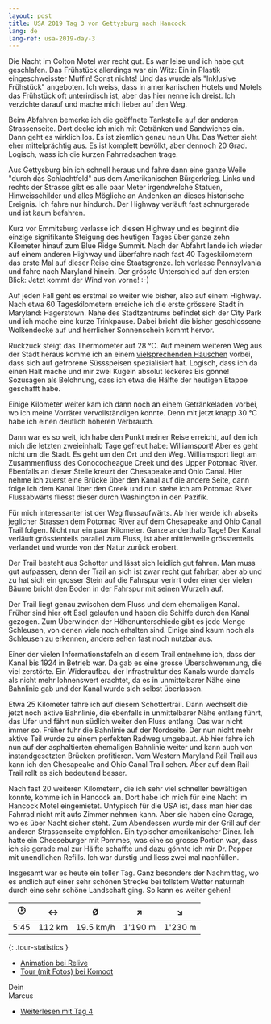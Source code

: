 ```yaml
---
layout: post
title: USA 2019 Tag 3 von Gettysburg nach Hancock
lang: de
lang-ref: usa-2019-day-3
---
```


Die Nacht im Colton Motel war recht gut. Es war leise und ich habe gut geschlafen. Das Frühstück allerdings war ein Witz: Ein in Plastik eingeschweisster Muffin! Sonst nichts! Und das wurde als "Inklusive Frühstück" angeboten. Ich weiss, dass in amerikanischen Hotels und Motels das Frühstück oft unterirdisch ist, aber das hier nenne ich dreist. Ich verzichte darauf und mache mich lieber auf den Weg.

Beim Abfahren bemerke ich die geöffnete Tankstelle auf der anderen Strassenseite. Dort decke ich mich mit Getränken und Sandwiches ein. Dann geht es wirklich los. Es ist ziemlich genau neun Uhr. Das Wetter sieht eher mittelprächtig aus. Es ist komplett bewölkt, aber dennoch 20 Grad. Logisch, wass ich die kurzen Fahrradsachen trage.

Aus Gettysburg bin ich schnell heraus und fahre dann eine ganze Weile "durch das Schlachtfeld" aus dem Amerikanischen Bürgerkrieg. Links und rechts der Strasse gibt es alle paar Meter irgendwelche Statuen, Hinweisschilder und alles Mögliche an Andenken an dieses historische Ereignis. Ich fahre nur hindurch. Der Highway verläuft fast schnurgerade und ist kaum befahren.

Kurz vor Emmitsburg verlasse ich diesen Highway und es beginnt die einzige signifikante Steigung des heutigen Tages über ganze zehn Kilometer hinauf zum Blue Ridge Summit. Nach der Abfahrt lande ich wieder auf einem anderen Highway und überfahre nach fast 40 Tageskilometern das erste Mal auf dieser Reise eine Staatsgrenze. Ich verlasse Pennsylvania und fahre nach Maryland hinein. Der grösste Unterschied auf den ersten Blick: Jetzt kommt der Wind von vorne! :-)

Auf jeden Fall geht es erstmal so weiter wie bisher, also auf einem Highway. Nach etwa 60 Tageskilometern erreiche ich die erste grössere Stadt in Maryland: Hagerstown. Nahe des Stadtzentrums befindet sich der City Park und ich mache eine kurze Trinkpause. Dabei bricht die bisher geschlossene Wolkendecke auf und herrlicher Sonnenschein kommt hervor.

Ruckzuck steigt das Thermometer auf 28 °C. Auf meinem weiteren Weg aus der Stadt heraus komme ich an einem [vielsprechenden Häuschen](http://thebigdipperhag.com/) vorbei, dass sich auf gefrorene Süssspeisen spezialisiert hat. Logisch, dass ich da einen Halt mache und mir zwei Kugeln absolut leckeres Eis gönne! Sozusagen als Belohnung, dass ich etwa die Hälfte der heutigen Etappe geschafft habe.

Einige Kilometer weiter kam ich dann noch an einem Getränkeladen vorbei, wo ich meine Vorräter vervollständigen konnte. Denn mit jetzt knapp 30 °C habe ich einen deutlich höheren Verbrauch.

Dann war es so weit, ich habe den Punkt meiner Reise erreicht, auf den ich mich die letzten zweieinhalb Tage gefreut habe: Williamsport! Aber es geht nicht um die Stadt. Es geht um den Ort und den Weg. Williamsport liegt am Zusammenfluss des Conococheague Creek und des Upper Potomac River. Ebenfalls an dieser Stelle kreuzt der Chesapeake and Ohio Canal. Hier nehme ich zuerst eine Brücke über den Kanal auf die andere Seite, dann folge ich dem Kanal über den Creek und nun stehe ich am Potomac River. Flussabwärts fliesst dieser durch Washington in den Pazifik.

Für mich interessanter ist der Weg flussaufwärts. Ab hier werde ich abseits jeglicher Strassen dem Potomac River auf dem Chesapeake and Ohio Canal Trail folgen. Nicht nur ein paar Kilometer. Ganze anderthalb Tage! Der Kanal verläuft grösstenteils parallel zum Fluss, ist aber mittlerweile grösstenteils verlandet und wurde von der Natur zurück erobert.

Der Trail besteht aus Schotter und lässt sich leidlich gut fahren. Man muss gut aufpassen, denn der Trail an sich ist zwar recht gut fahrbar, aber ab und zu hat sich ein grosser Stein auf die Fahrspur verirrt oder einer der vielen Bäume bricht den Boden in der Fahrspur mit seinen Wurzeln auf.

Der Trail liegt genau zwischen dem Fluss und dem ehemaligen Kanal. Früher sind hier oft Esel gelaufen und haben die Schiffe durch den Kanal gezogen. Zum Überwinden der Höhenunterschiede gibt es jede Menge Schleusen, von denen viele noch erhalten sind. Einige sind kaum noch als Schleusen zu erkennen, andere sehen fast noch nutzbar aus.

Einer der vielen Informationstafeln an diesem Trail entnehme ich, dass der Kanal bis 1924 in Betrieb war. Da gab es eine grosse Überschwemmung, die viel zerstörte. Ein Wideraufbau der Infrastruktur des Kanals wurde damals als nicht mehr lohnenswert erachtet, da es in unmittelbarer Nähe eine Bahnlinie gab und der Kanal wurde sich selbst überlassen.

Etwa 25 Kilometer fahre ich auf diesem Schottertrail. Dann wechselt die jetzt noch aktive Bahnlinie, die ebenfalls in unmittelbarer Nähe entlang führt, das Ufer und fährt nun südlich weiter den Fluss entlang. Das war nicht immer so. Früher fuhr die Bahnlinie auf der Nordseite. Der nun nicht mehr aktive Teil wurde zu einem perfekten Radweg umgebaut. Ab hier fahre ich nun auf der asphaltierten ehemaligen Bahnlinie weiter und kann auch von instandgesetzten Brücken profitieren. Vom Western Maryland Rail Trail aus kann ich den Chesapeake and Ohio Canal Trail sehen. Aber auf dem Rail Trail rollt es sich bedeutend besser.

Nach fast 20 weiteren Kilometern, die ich sehr viel schneller bewältigen konnte, komme ich in Hancock an. Dort habe ich mich für eine Nacht im Hancock Motel eingemietet. Untypisch für die USA ist, dass man hier das Fahrrad nicht mit aufs Zimmer nehmen kann. Aber sie haben eine Garage, wo es über Nacht sicher steht. Zum Abendessen wurde mir der Grill auf der anderen Strassenseite empfohlen. Ein typischer amerikanischer Diner. Ich hatte ein Cheeseburger mit Pommes, was eine so grosse Portion war, dass ich sie gerade mal zur Hälfte schaffte und dazu gönnte ich mir Dr. Pepper mit unendlichen Refills. Ich war durstig und liess zwei mal nachfüllen.

Insgesamt war es heute ein toller Tag. Ganz besonders der Nachmittag, wo es endlich auf einer sehr schönen Strecke bei tollstem Wetter naturnah durch eine sehr schöne Landschaft ging. So kann es weiter gehen!

| 🕑    | ↔      | Ø         | ↗     | ↘     |
| :--: | :----: | :-------: | :-----: | :-----: |
| 5:45 | 112 km | 19.5 km/h | 1'190 m | 1'230 m |
{: .tour-statistics }

- [Animation bei Relive](https://www.relive.cc/view/gh39086486609)
- [Tour (mit Fotos) bei Komoot](https://www.komoot.de/tour/86902268/zoom)

Dein  
Marcus

- [Weiterlesen mit Tag 4](/de/2019/08/17/USA-2019-Tag-4/)
